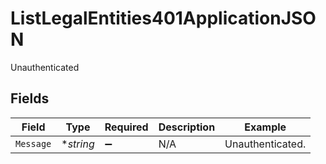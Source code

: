 # ListLegalEntities401ApplicationJSON

Unauthenticated


## Fields

| Field              | Type               | Required           | Description        | Example            |
| ------------------ | ------------------ | ------------------ | ------------------ | ------------------ |
| `Message`          | **string*          | :heavy_minus_sign: | N/A                | Unauthenticated.   |